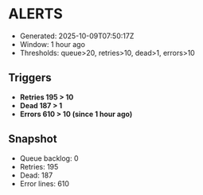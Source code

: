 # ALERTS

- Generated: 2025-10-09T07:50:17Z
- Window: 1 hour ago
- Thresholds: queue>20, retries>10, dead>1, errors>10

## Triggers
- **Retries 195 > 10**
- **Dead 187 > 1**
- **Errors 610 > 10 (since 1 hour ago)**

## Snapshot
- Queue backlog: 0
- Retries: 195
- Dead: 187
- Error lines: 610
